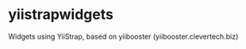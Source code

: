 yiistrapwidgets
===============

Widgets using YiiStrap, based on yiibooster (yiibooster.clevertech.biz)

